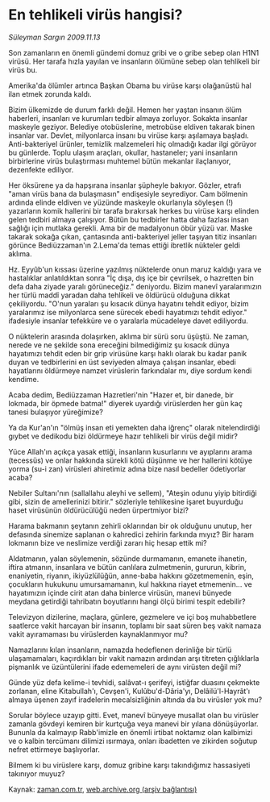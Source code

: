 # En tehlikeli virüs hangisi?

*Süleyman Sargın 2009.11.13*

<tr><td class="metin" colspan="2" style="padding-top: 20px; padding-left: 5px; ">Son zamanların en önemli gündemi domuz gribi ve o gribe sebep olan H1N1 virüsü. Her tarafa hızla yayılan ve insanların ölümüne sebep olan tehlikeli bir virüs bu.</td></tr><tr><td class="metin" colspan="2" style="padding-top: 20px; padding-left: 5px; "><p>Amerika'da ölümler artınca Başkan Obama bu virüse karşı olağanüstü hal ilan etmek zorunda kaldı.
<p>Bizim ülkemizde de durum farklı değil. Hemen her yaştan insanın ölüm haberleri, insanları ve kurumları tedbir almaya zorluyor. Sokakta insanlar maskeyle geziyor. Belediye otobüslerine, metrobüse eldiven takarak binen insanlar var. Devlet, milyonlarca insanı bu virüse karşı aşılamaya başladı. Anti-bakteriyel ürünler, temizlik malzemeleri hiç olmadığı kadar ilgi görüyor bu günlerde. Toplu ulaşım araçları, okullar, hastaneler; yani insanların birbirlerine virüs bulaştırması muhtemel bütün mekanlar ilaçlanıyor, dezenfekte ediliyor.
<p>Her öksürene ya da hapşırana insanlar şüpheyle bakıyor. Gözler, etrafı "aman virüs bana da bulaşmasın" endişesiyle seyrediyor. Cam bölmenin ardında elinde eldiven ve yüzünde maskeyle okurlarıyla söyleşen (!) yazarların komik hallerini bir tarafa bırakırsak herkes bu virüse karşı elinden gelen tedbiri almaya çalışıyor. Bütün bu tedbirler hatta daha fazlası insan sağlığı için mutlaka gerekli. Ama bir de madalyonun öbür yüzü var. Maske takarak sokağa çıkan, çantasında anti-bakteriyel jeller taşıyan titiz insanları görünce Bediüzzaman'ın 2.Lema'da temas ettiği ibretlik nükteler geldi aklıma.
<p>Hz. Eyyûb'un kıssası üzerine yazılmış nüktelerde onun maruz kaldığı yara ve hastalıklar anlatıldıktan sonra "İç dışa, dış içe bir çevrilsek, o hazretten bin defa daha ziyade yaralı görüneceğiz." deniyordu. Bizim manevî yaralarımızın her türlü maddî yaradan daha tehlikeli ve öldürücü olduğuna dikkat çekiliyordu. "O'nun yaraları şu kısacık dünya hayatını tehdit ediyor, bizim yaralarımız ise milyonlarca sene sürecek ebedi hayatımızı tehdit ediyor." ifadesiyle insanlar tefekküre ve o yaralarla mücadeleye davet ediliyordu.
<p>O nüktelerin arasında dolaşırken, aklıma bir sürü soru üşüştü. Ne zaman, nerede ve ne şekilde sona ereceğini bilmediğimiz şu kısacık dünya hayatımızı tehdit eden bir grip virüsüne karşı haklı olarak bu kadar panik duyan ve tedbirlerini en üst seviyeden almaya çalışan insanlar, ebedi hayatlarını öldürmeye namzet virüslerin farkındalar mı, diye sordum kendi kendime.
<p>Acaba dedim, Bediüzzaman Hazretleri'nin "Hazer et, bir danede, bir lokmada, bir öpmede batma!" diyerek uyardığı virüslerden her gün kaç tanesi bulaşıyor yüreğimize?
<p>Ya da Kur'an'ın "ölmüş insan eti yemekten daha iğrenç" olarak nitelendirdiği gıybet ve dedikodu bizi öldürmeye hazır tehlikeli bir virüs değil midir? 
<p>Yüce Allah'ın açıkça yasak ettiği, insanların kusurlarını ve ayıplarını arama (tecessüs) ve onlar hakkında sürekli kötü düşünme ve her hallerini kötüye yorma (su-i zan) virüsleri ahiretimiz adına bize nasıl bedeller ödetiyorlar acaba?
<p>Nebiler Sultanı'nın (sallallahu aleyhi ve sellem), "Ateşin odunu yiyip bitirdiği gibi, sizin de amellerinizi bitirir." sözleriyle tehlikesine işaret buyurduğu haset virüsünün öldürücülüğü neden ürpertmiyor bizi?
<p>Harama bakmanın şeytanın zehirli oklarından bir ok olduğunu unutup, her defasında sinemize saplanan o kahredici zehirin farkında mıyız? Bir haram lokmanın bize ve neslimize verdiği zararı hiç hesap ettik mi?
<p>Aldatmanın, yalan söylemenin, sözünde durmamanın, emanete ihanetin, iftira atmanın, insanlara ve bütün canlılara zulmetmenin, gururun, kibrin, enaniyetin, riyanın, ikiyüzlülüğün, anne-baba hakkını gözetmemenin, eşin, çocukların hukukunu umursamamanın, kul hakkına riayet etmemenin... ve hayatımızın içinde cirit atan daha binlerce virüsün, manevi bünyede meydana getirdiği tahribatın boyutlarını hangi ölçü birimi tespit edebilir?
<p>Televizyon dizilerine, maçlara, günlere, gezmelere ve içi boş muhabbetlere saatlerce vakit harcayan bir insanın, toplamı bir saat süren beş vakit namaza vakit ayıramaması bu virüslerden kaynaklanmıyor mu?
<p>Namazlarını kılan insanların, namazda hedeflenen derinliğe bir türlü ulaşamamaları, kaçırdıkları bir vakit namazın ardından arşı titreten çığlıklarla pişmanlık ve üzüntülerini ifade edememeleri de aynı virüsten değil mi?
<p>Günde yüz defa kelime-i tevhidi, salâvat-ı şerifeyi, istiğfar duasını çekmekte zorlanan, eline Kitabullah'ı, Cevşen'i, Kulûbu'd-Dâria'yı, Delâilü'l-Hayrât'ı almaya üşenen zayıf iradelerin mecalsizliğinin altında da bu virüsler yok mu?
<p>Sorular böylece uzayıp gitti. Evet, manevî bünyeye musallat olan bu virüsler zamanla gövdeyi kemiren bir kurtçuğa veya manevi bir yılana dönüşüyorlar. Bununla da kalmayıp Rabb'imizle en önemli irtibat noktamız olan kalbimizi ve o kalbin tercümanı dilimizi ısırmaya, onları ibadetten ve zikirden soğutup nefret ettirmeye başlıyorlar.
<p>Bilmem ki bu virüslere karşı, domuz gribine karşı takındığımız hassasiyeti takınıyor muyuz?<br/></p></p></p></p></p></p></p></p></p></p></p></p></p></p></p></p></td></tr>

Kaynak: [zaman.com.tr](http://zaman.com.tr/yazar.do?yazino=914936), [web.archive.org (arşiv bağlantısı)](http://web.archive.org/web/20100423220707/http://www.zaman.com.tr:80/yazar.do?yazino=914936)
